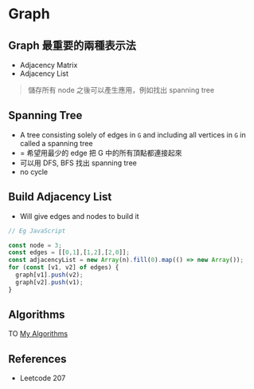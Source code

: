 # Graph

## Graph 最重要的兩種表示法

- Adjacency Matrix
- Adjacency List

> 儲存所有 node 之後可以產生應用，例如找出 spanning tree

## Spanning Tree

- A tree consisting solely of edges in `G` and including all vertices in `G` in called a spanning tree
- = 希望用最少的 edge 把 G 中的所有頂點都連接起來
- 可以用 DFS, BFS 找出 spanning tree
- no cycle

## Build Adjacency List

- Will give edges and nodes to build it

```javascript
// Eg JavaScript

const node = 3;
const edges = [[0,1],[1,2],[2,0]];
const adjacencyList = new Array(n).fill(0).map(() => new Array());
for (const [v1, v2] of edges) {
  graph[v1].push(v2);
  graph[v2].push(v1);
}

```

## Algorithms

TO [My Algorithms](https://github.com/chengr4/my-algorithms/tree/main/graph)

## References

- Leetcode 207
